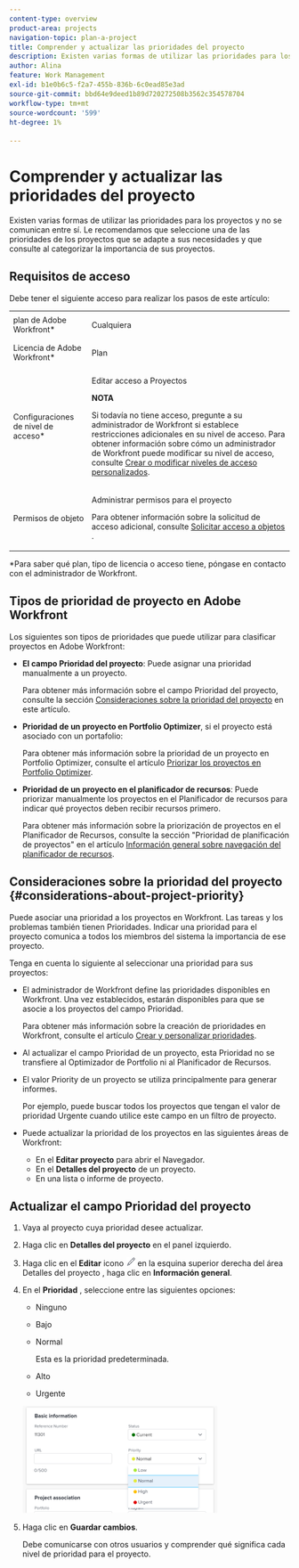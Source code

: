 ```yaml
---
content-type: overview
product-area: projects
navigation-topic: plan-a-project
title: Comprender y actualizar las prioridades del proyecto
description: Existen varias formas de utilizar las prioridades para los proyectos y no se comunican entre sí. Le recomendamos que seleccione una de las prioridades de los proyectos que se adapte a sus necesidades y que consulte al categorizar la importancia de sus proyectos.
author: Alina
feature: Work Management
exl-id: b1e0b6c5-f2a7-455b-836b-6c0ead85e3ad
source-git-commit: bbd64e9deed1b89d720272508b3562c354578704
workflow-type: tm+mt
source-wordcount: '599'
ht-degree: 1%

---
```


# Comprender y actualizar las prioridades del proyecto

Existen varias formas de utilizar las prioridades para los proyectos y no se comunican entre sí. Le recomendamos que seleccione una de las prioridades de los proyectos que se adapte a sus necesidades y que consulte al categorizar la importancia de sus proyectos. 

## Requisitos de acceso

<!--drafted for P&P:

<table style="table-layout:auto"> 
 <col> 
 <col> 
 <tbody> 
  <tr> 
   <td role="rowheader">Adobe Workfront plan*</td> 
   <td> <p>Any</p> </td> 
  </tr> 
  <tr> 
   <td role="rowheader">Adobe Workfront license*</td> 
   <td> <p>Current license: Standard </p>
   Or
   <p>Legacy license: Plan </p> </td> 
  </tr> 
  <tr> 
   <td role="rowheader">Access level configurations*</td> 
   <td> <p>Edit access to Projects</p> <p><b>NOTE</b> 
   
   If you still don't have access, ask your Workfront administrator if they set additional restrictions in your access level. For information on how a Workfront administrator can modify your access level, see <a href="../../../administration-and-setup/add-users/configure-and-grant-access/create-modify-access-levels.md" class="MCXref xref">Create or modify custom access levels</a>.</p> </td> 
  </tr> 
  <tr> 
   <td role="rowheader">Object permissions</td> 
   <td> <p>Manage permissions to the project</p> <p>For information on requesting additional access, see <a href="../../../workfront-basics/grant-and-request-access-to-objects/request-access.md" class="MCXref xref">Request access to objects </a>.</p> </td> 
  </tr> 
 </tbody> 
</table>
-->
Debe tener el siguiente acceso para realizar los pasos de este artículo:

<table style="table-layout:auto"> 
 <col> 
 <col> 
 <tbody> 
  <tr> 
   <td role="rowheader">plan de Adobe Workfront*</td> 
   <td> <p>Cualquiera</p> </td> 
  </tr> 
  <tr> 
   <td role="rowheader">Licencia de Adobe Workfront*</td> 
   <td> <p>Plan </p> </td> 
  </tr> 
  <tr> 
   <td role="rowheader">Configuraciones de nivel de acceso*</td> 
   <td> <p>Editar acceso a Proyectos</p> <p><b>NOTA</b>

Si todavía no tiene acceso, pregunte a su administrador de Workfront si establece restricciones adicionales en su nivel de acceso. Para obtener información sobre cómo un administrador de Workfront puede modificar su nivel de acceso, consulte <a href="../../../administration-and-setup/add-users/configure-and-grant-access/create-modify-access-levels.md" class="MCXref xref">Crear o modificar niveles de acceso personalizados</a>.</p> </td>
</tr> 
  <tr> 
   <td role="rowheader">Permisos de objeto</td> 
   <td> <p>Administrar permisos para el proyecto</p> <p>Para obtener información sobre la solicitud de acceso adicional, consulte <a href="../../../workfront-basics/grant-and-request-access-to-objects/request-access.md" class="MCXref xref">Solicitar acceso a objetos </a>.</p> </td> 
  </tr> 
 </tbody> 
</table>

&#42;Para saber qué plan, tipo de licencia o acceso tiene, póngase en contacto con el administrador de Workfront.

## Tipos de prioridad de proyecto en Adobe Workfront

Los siguientes son tipos de prioridades que puede utilizar para clasificar proyectos en Adobe Workfront:

* **El campo Prioridad del proyecto**: Puede asignar una prioridad manualmente a un proyecto.

   Para obtener más información sobre el campo Prioridad del proyecto, consulte la sección [Consideraciones sobre la prioridad del proyecto](#considerations-about-project-priority) en este artículo.

* **Prioridad de un proyecto en Portfolio Optimizer**, si el proyecto está asociado con un portafolio: 

   Para obtener más información sobre la prioridad de un proyecto en Portfolio Optimizer, consulte el artículo [Priorizar los proyectos en Portfolio Optimizer](../../../manage-work/portfolios/portfolio-optimizer/prioritize-projects-in-portfolio-optimizer.md).

* **Prioridad de un proyecto en el planificador de recursos**: Puede priorizar manualmente los proyectos en el Planificador de recursos para indicar qué proyectos deben recibir recursos primero. 

   Para obtener más información sobre la priorización de proyectos en el Planificador de Recursos, consulte la sección &quot;Prioridad de planificación de proyectos&quot; en el artículo [Información general sobre navegación del planificador de recursos](../../../resource-mgmt/resource-planning/resource-planner-navigation.md).

## Consideraciones sobre la prioridad del proyecto {#considerations-about-project-priority}

Puede asociar una prioridad a los proyectos en Workfront. Las tareas y los problemas también tienen Prioridades. Indicar una prioridad para el proyecto comunica a todos los miembros del sistema la importancia de ese proyecto.

Tenga en cuenta lo siguiente al seleccionar una prioridad para sus proyectos:

* El administrador de Workfront define las prioridades disponibles en Workfront. Una vez establecidos, estarán disponibles para que se asocie a los proyectos del campo Prioridad. 

   Para obtener más información sobre la creación de prioridades en Workfront, consulte el artículo [Crear y personalizar prioridades](../../../administration-and-setup/customize-workfront/creating-custom-status-and-priority-labels/create-customize-priorities.md).

* Al actualizar el campo Prioridad de un proyecto, esta Prioridad no se transfiere al Optimizador de Portfolio ni al Planificador de Recursos. 
* El valor Priority de un proyecto se utiliza principalmente para generar informes.

   Por ejemplo, puede buscar todos los proyectos que tengan el valor de prioridad Urgente cuando utilice este campo en un filtro de proyecto. 

* Puede actualizar la prioridad de los proyectos en las siguientes áreas de Workfront:

   * En el **Editar proyecto** para abrir el Navegador.
   * En el **Detalles del proyecto** de un proyecto.
   * En una lista o informe de proyecto.

## Actualizar el campo Prioridad del proyecto

1. Vaya al proyecto cuya prioridad desee actualizar.
1. Haga clic en **Detalles del proyecto** en el panel izquierdo.
1. Haga clic en el **Editar** icono ![](assets/qs-edit-icon.png) en la esquina superior derecha del área Detalles del proyecto , haga clic en **Información general**.

1. En el **Prioridad** , seleccione entre las siguientes opciones:

   * Ninguno
   * Bajo
   * Normal

      Esta es la prioridad predeterminada.

   * Alto
   * Urgente

   ![](assets/project-priority-picker-list-on-project-details-nwe-350x192.png)

1. Haga clic en **Guardar cambios**.

   Debe comunicarse con otros usuarios y comprender qué significa cada nivel de prioridad para el proyecto.

